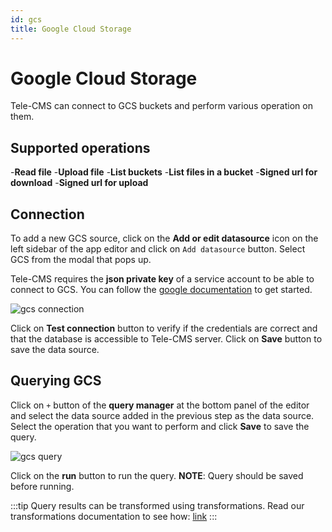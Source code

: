 ```yaml
---
id: gcs
title: Google Cloud Storage
---
```


# Google Cloud Storage

Tele-CMS can connect to GCS buckets and perform various operation on them.

## Supported operations

-**Read file**
-**Upload file**
-**List buckets**
-**List files in a bucket**
-**Signed url for download**
-**Signed url for upload**

## Connection

To add a new GCS source, click on the **Add or edit datasource** icon on the left sidebar of the app editor and click on `Add datasource` button. Select GCS from the modal that pops up.

Tele-CMS requires the **json private key** of a service account to be able to connect to GCS.
You can follow the [google documentation](https://cloud.google.com/docs/authentication/getting-started) to get started.

<img className="screenshot-full" src="/img/datasource-reference/gcs-connect.png"  alt="gcs connection" />

Click on **Test connection** button to verify if the credentials are correct and that the database is accessible to Tele-CMS server. Click on **Save** button to save the data source.

## Querying GCS

Click on `+` button of the **query manager** at the bottom panel of the editor and select the data source added in the previous step as the data source. Select the operation that you want to perform and click **Save** to save the query.

<img className="screenshot-full" src="/img/datasource-reference/gcs-query.png" alt="gcs query" />

Click on the **run** button to run the query.
**NOTE**: Query should be saved before running.

:::tip
Query results can be transformed using transformations. Read our transformations documentation to see how: [link](/docs/tutorial/transformations)
:::
